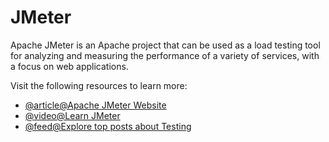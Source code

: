 # JMeter

Apache JMeter is an Apache project that can be used as a load testing tool for analyzing and measuring the performance of a variety of services, with a focus on web applications.

Visit the following resources to learn more:

- [@article@Apache JMeter Website](https://jmeter.apache.org/)
- [@video@Learn JMeter](https://www.youtube.com/playlist?list=PLJ9A48W0kpRIjLkZ32Do9yDZXnnm7_uj_)
- [@feed@Explore top posts about Testing](https://app.daily.dev/tags/testing?ref=roadmapsh)
